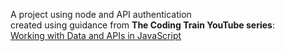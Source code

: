 A project using node and API authentication  
created using guidance from **The Coding Train YouTube series**:  
[Working with Data and APIs in JavaScript](https://www.youtube.com/playlist?list=PLRqwX-V7Uu6YxDKpFzf_2D84p0cyk4T7X)
